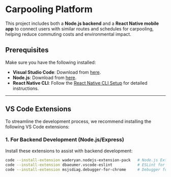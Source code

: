 # Carpooling Platform

This project includes both a **Node.js backend** and a **React Native mobile app** to connect users with similar routes and schedules for carpooling, helping reduce commuting costs and environmental impact.

## Prerequisites

Make sure you have the following installed:
- **Visual Studio Code**: Download from [here](https://code.visualstudio.com/).
- **Node.js**: Download from [here](https://nodejs.org/).
- **React Native CLI**: Follow the [React Native CLI Setup](https://reactnative.dev/docs/environment-setup) for detailed instructions.

---

## VS Code Extensions

To streamline the development process, we recommend installing the following VS Code extensions:

### 1. **For Backend Development (Node.js/Express)**

Install these extensions to assist with backend development:

```bash
code --install-extension waderyan.nodejs-extension-pack   # Node.js Extension Pack
code --install-extension dbaeumer.vscode-eslint           # ESLint for JavaScript Linting
code --install-extension msjsdiag.debugger-for-chrome     # Debugger for Chrome
